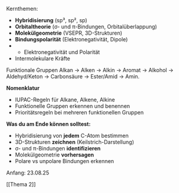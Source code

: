 Kernthemen:
- **Hybridisierung** (sp³, sp², sp)
- **Orbitaltheorie** (σ- und π-Bindungen, Orbitalüberlappung)
- **Molekülgeometrie** (VSEPR, 3D-Strukturen)
- **Bindungspolarität** (Elektronegativität, Dipole)
- - Elektronegativität und Polarität
- Intermolekulare Kräfte

Funktionale Gruppen
Alkan → Alken → Alkin → Aromat → Alkohol → Aldehyd/Keton → Carbonsäure → Ester/Amid → Amin.

**Nomenklatur**

- IUPAC-Regeln für Alkane, Alkene, Alkine
- Funktionelle Gruppen erkennen und benennen
- Prioritätsregeln bei mehreren funktionellen Gruppen


**Was du am Ende können solltest:**
- Hybridisierung von **jedem** C-Atom bestimmen
- 3D-Strukturen **zeichnen** (Keilstrich-Darstellung)
- σ- und π-Bindungen **identifizieren**
- Molekülgeometrie **vorhersagen**
- Polare vs unpolare Bindungen erkennen


Anfang: 23.08.25

[[Thema 2]]

